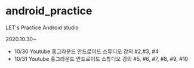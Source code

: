 # android_practice
LET's Practice Android studio

2020.10.30~
- 10/30 Youtube 홍그라운드 안드로이드 스튜디오 강의 #2,#3, #4
- 10/31 Youtube 홍그라운드 안드로이드 스튜디오 강의 #5, #6, #7, #8, #9, #10
